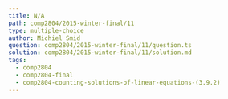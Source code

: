 ```yaml
---
title: N/A
path: comp2804/2015-winter-final/11
type: multiple-choice
author: Michiel Smid
question: comp2804/2015-winter-final/11/question.ts
solution: comp2804/2015-winter-final/11/solution.md
tags:
  - comp2804
  - comp2804-final
  - comp2804-counting-solutions-of-linear-equations-(3.9.2)
---
```

